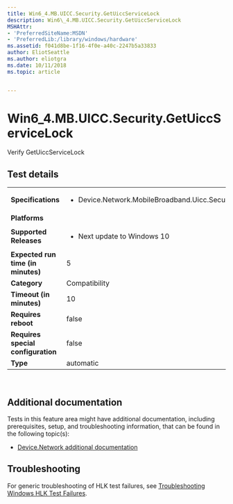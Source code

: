 ```yaml
---
title: Win6_4.MB.UICC.Security.GetUiccServiceLock
description: Win6\_4.MB.UICC.Security.GetUiccServiceLock
MSHAttr:
- 'PreferredSiteName:MSDN'
- 'PreferredLib:/library/windows/hardware'
ms.assetid: f041d8be-1f16-4f0e-a40c-2247b5a33833
author: EliotSeattle
ms.author: eliotgra
ms.date: 10/11/2018
ms.topic: article


---
```


# Win6_4.MB.UICC.Security.GetUiccServiceLock


Verify GetUiccServiceLock

## Test details
|||
|---|---|
| **Specifications**  | <ul><li>Device.Network.MobileBroadband.Uicc.Security.Discretional</li></ul> |  
| **Platforms**   | <ul></ul> |
| **Supported Releases** | <ul><li>Next update to Windows 10</li></ul> |
|**Expected run time (in minutes)**| 5 |
|**Category**| Compatibility |
|**Timeout (in minutes)**| 10 |
|**Requires reboot**| false |
|**Requires special configuration**| false |
|**Type**| automatic |

 

## <span id="Additional_documentation"></span><span id="additional_documentation"></span><span id="ADDITIONAL_DOCUMENTATION"></span>Additional documentation


Tests in this feature area might have additional documentation, including prerequisites, setup, and troubleshooting information, that can be found in the following topic(s):

-   [Device.Network additional documentation](device-network-additional-documentation.md)

## <span id="Troubleshooting"></span><span id="troubleshooting"></span><span id="TROUBLESHOOTING"></span>Troubleshooting


For generic troubleshooting of HLK test failures, see [Troubleshooting Windows HLK Test Failures](..\user\troubleshooting-windows-hlk-test-failures.md).

 

 






